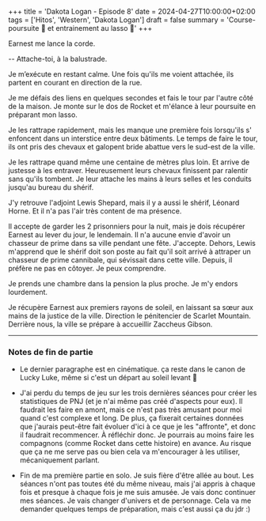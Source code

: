 +++
title = 'Dakota Logan - Episode 8'
date = 2024-04-27T10:00:00+02:00
tags = ['Hitos', 'Western', 'Dakota Logan']
draft = false
summary = 'Course-poursuite :horse_racing: et entrainement au lasso :cowboy_hat_face:'
+++

Earnest me lance la corde.

-- Attache-toi, à la balustrade.

Je m’exécute en restant calme. Une fois qu'ils me voient attachée, ils partent en courant en direction de la rue.

Je me défais des liens en quelques secondes et fais le tour par l'autre côté de la maison. Je monte sur le dos de Rocket et m'élance à leur poursuite en préparant mon lasso.

Je les rattrape rapidement, mais les manque une première fois lorsqu'ils s' enfoncent dans un interstice entre deux bâtiments. Le temps de faire le tour, ils ont pris des chevaux et galopent bride abattue vers le sud-est de la ville.

Je les rattrape quand même une centaine de mètres plus loin. Et arrive de justesse à les entraver. Heureusement leurs chevaux finissent par ralentir sans qu'ils tombent. Je leur attache les mains à leurs selles et les conduits jusqu'au bureau du shérif.

J'y retrouve l'adjoint Lewis Shepard, mais il y a aussi le shérif, Léonard Horne. Et il n'a pas l'air très content de ma présence.

Il accepte de garder les 2 prisonniers pour la nuit, mais je dois récupérer Earnest au lever du jour, le lendemain. Il n'a aucune envie d'avoir un chasseur de prime dans sa ville pendant une fête. J'accepte. Dehors, Lewis m'apprend que le shérif doit son poste au fait qu'il soit arrivé à attraper un chasseur de prime cannibale, qui sévissait dans cette ville. Depuis, il préfère ne pas en côtoyer. Je peux comprendre.

Je prends une chambre dans la pension la plus proche. Je m'y endors lourdement.

Je récupère Earnest aux premiers rayons de soleil, en laissant sa sœur aux mains de la justice de la ville. Direction le pénitencier de Scarlet Mountain.  
Derrière nous, la ville se prépare à accueillir Zaccheus Gibson.

----

### Notes de fin de partie

- Le dernier paragraphe est en cinématique. ça reste dans le canon de Lucky Luke, même si c'est un départ au soleil levant :sunrise: 

- J'ai perdu du temps de jeu sur les trois dernières séances pour créer les statistiques de PNJ (et je n'ai même pas créé d'aspects pour eux). Il faudrait les faire en amont, mais ce n'est pas très amusant pour moi quand c'est complexe et long. De plus, ça fixerait certaines données que j'aurais peut-être fait évoluer d'ici à ce que je les "affronte", et donc il faudrait recommencer. À réfléchir donc. Je pourrais au moins faire les compagnons (comme Rocket dans cette histoire) en avance. Au risque que ça ne me serve pas ou bien cela va m'encourager à les utiliser, mécaniquement parlant.

- Fin de ma première partie en solo. Je suis fière d'être allée au bout. Les séances n'ont pas toutes été du même niveau, mais j'ai appris à chaque fois et presque à chaque fois je me suis amusée. Je vais donc continuer mes séances. Je vais changer d'univers et de personnage. Cela va me demander quelques temps de préparation, mais c'est aussi ça du jdr :)
